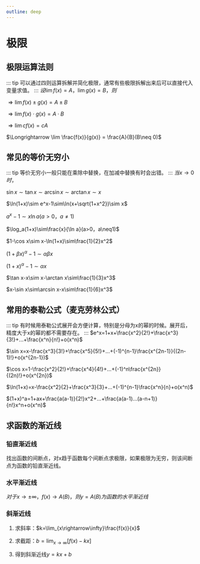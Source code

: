 ```yaml
---
outline: deep
---
```

# 极限

## 极限运算法则
::: tip
可以通过四则运算拆解并简化极限，通常有些极限拆解出来后可以直接代入变量求值。
:::
$设\lim f(x) = A，\lim g(x) = B，则$

$\Longrightarrow \lim f(x) \pm g(x) = A \pm B$

$\Longrightarrow \lim f(x)\cdot g(x) = A\cdot B$

$\Longrightarrow \lim cf(x) = cA$

$\Longrightarrow \lim \frac{f(x)}{g(x)} = \frac{A}{B}(B\neq 0)$

## 常见的等价无穷小
::: tip
等价无穷小一般只能在乘除中替换，在加减中替换有时会出错。
:::
$当x\rightarrow 0时，$

$\sin x\sim\tan x\sim\arcsin x\sim\arctan x\sim x$

$\ln(1+x)\sim e^x-1\sim\ln(x+\sqrt{1+x^2})\sim x$

$a^x-1\sim x\ln a(a>0，a\neq1)$

$\log_a(1+x)\sim\frac{x}{\ln a}(a>0，a\neq1)$

$1-\cos x\sim x-\ln(1+x)\sim\frac{1}{2}x^2$

$(1+\beta x)^\alpha-1\sim\alpha\beta x$

$(1+x)^\alpha-1\sim\alpha x$

$\tan x-x\sim x-\arctan x\sim\frac{1}{3}x^3$

$x-\sin x\sim\arcsin x-x\sim\frac{1}{6}x^3$

## 常用的泰勒公式（麦克劳林公式）
::: tip
有时候用泰勒公式展开会方便计算，特别是分母为x的幂的时候。展开后，精度大于x的幂的都不需要存在。
:::
$e^x=1+x+\frac{x^2}{2!}+\frac{x^3}{3!}+...+\frac{x^n}{n!}+o(x^n)$

$\sin x=x-\frac{x^3}{3!}+\frac{x^5}{5!}+...+(-1)^{n-1}\frac{x^{2n-1}}{(2n-1)!}+o(x^{2n-1})$

$\cos x=1-\frac{x^2}{2!}+\frac{x^4}{4!}+...+(-1)^n\frac{x^{2n}}{(2n)!}+o(x^{2n})$

$\ln(1+x)=x-\frac{x^2}{2}+\frac{x^3}{3}+...+(-1)^{n-1}\frac{x^n}{n}+o(x^n)$

$(1+x)^a=1+ax+\frac{a(a-1)}{2!}x^2+...+\frac{a(a-1)...(a-n+1)}{n!}x^n+o(x^n)$

## 求函数的渐近线

### 铅直渐近线
找出函数的间断点，对x趋于函数每个间断点求极限，如果极限为无穷，则该间断点为函数的铅直渐近线。

### 水平渐近线
$对于x\rightarrow\pm\infty，f(x)\rightarrow A(B)，则y=A(B)为函数的水平渐近线$

### 斜渐近线
1. 求斜率：$k=\lim_{x\rightarrow\infty}\frac{f(x)}{x}$
   
2. 求截距：$b=\lim_{x\rightarrow\infty}[f(x)-kx]$
   
3. 得到斜渐近线$y=kx+b$